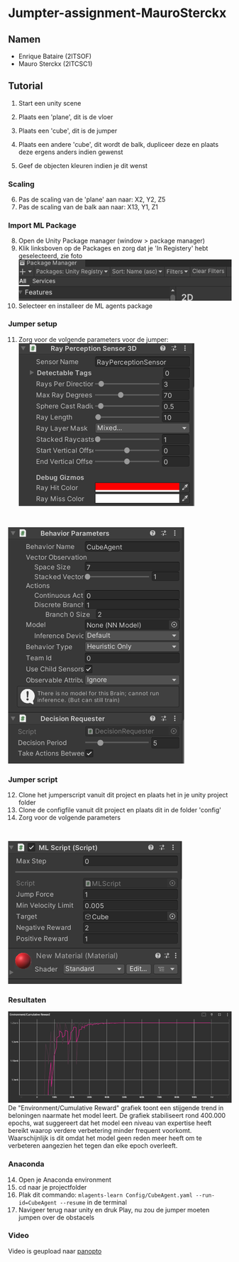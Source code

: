 # Jumpter-assignment-MauroSterckx
## Namen
- Enrique Bataire (2ITSOF)
- Mauro Sterckx (2ITCSC1)
##
## Tutorial
1. Start een unity scene
2. Plaats een 'plane', dit is de vloer
3. Plaats een 'cube', dit is de jumper
4. Plaats een andere 'cube', dit wordt de balk, dupliceer deze en plaats deze ergens anders indien gewenst

5. Geef de objecten kleuren indien je dit wenst

### Scaling
6. Pas de scaling van de 'plane' aan naar: X2, Y2, Z5
7. Pas de scaling van de balk aan naar: X13, Y1, Z1

### Import ML Package
8. Open de Unity Package manager (window > package manager)
9. Klik linksboven op de Packages en zorg dat je 'In Registery' hebt geselecteerd, zie foto <br>
   ![image](https://github.com/AP-IT-GH/jumper-assignment-BotzzMonkey31/blob/master/src/image.png)
10. Selecteer en installeer de ML agents package

### Jumper setup
11. Zorg voor de volgende parameters voor de jumper: <br>
![image](https://github.com/AP-IT-GH/jumper-assignment-BotzzMonkey31/blob/master/src/img2.png)

<br>

![img3](https://github.com/AP-IT-GH/jumper-assignment-BotzzMonkey31/blob/master/src/img3.png)

### Jumper script
12. Clone het jumperscript vanuit dit project en plaats het in je unity project folder
13. Clone de configfile vanuit dit project en plaats dit in de folder 'config'
14. Zorg voor de volgende parameters
<br>

![img4](https://github.com/AP-IT-GH/jumper-assignment-BotzzMonkey31/blob/master/src/img4.png)


### Resultaten
![img](https://github.com/AP-IT-GH/jumper-assignment-BotzzMonkey31/blob/master/src/tensor.png)
<br>
De "Environment/Cumulative Reward" grafiek toont een stijgende trend in beloningen naarmate het model leert. De grafiek stabiliseert rond 400.000 epochs, wat suggereert dat het model een niveau van expertise heeft bereikt waarop verdere verbetering minder frequent voorkomt. <br> Waarschijnlijk is dit omdat het model geen reden meer heeft om te verbeteren aangezien het tegen dan elke epoch overleeft.


### Anaconda
14. Open je Anaconda environment 
15. cd naar je projectfolder
16. Plak dit commando: ```mlagents-learn Config/CubeAgent.yaml --run-id=CubeAgent --resume``` in de terminal
17. Navigeer terug naar unity en druk Play, nu zou de jumper moeten jumpen over de obstacels

### Video
Video is geupload naar [panopto](https://ap.cloud.panopto.eu/Panopto/Pages/Viewer.aspx?id=2da85739-0530-4c0e-ab6e-b15b00df09d7)
